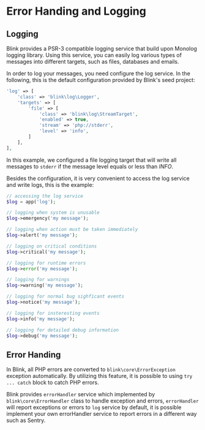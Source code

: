 Error Handing and Logging
=========================

Logging
-------

Blink provides a PSR-3 compatible logging service that build upon Monolog logging library. Using this service, you can
easily log various types of messages into different targets, such as files, databases and emails.


In order to log your messages, you need configure the log service. In the following, this is the default configuration
provided by Blink's seed project:

```php
'log' => [
    'class' => 'blink\log\Logger',
    'targets' => [
        'file' => [
            'class' => 'blink\log\StreamTarget',
            'enabled' => true,
            'stream' => 'php://stderr',
            'level' => 'info',
        ]
    ],
],
```

In this example, we configured a file logging target that will write all messages to `stderr` if the message level
equals or less than *INFO*.

Besides the configuration, it is very convenient to access the log service and write logs, this is the example:

```php
// accessing the log service
$log = app('log');

// logging when system is unusable
$log->emergency('my message');

// logging when action must be taken immediately
$log->alert('my message');

// logging on critical conditions
$log->critical('my message');

// logging for runtime errors
$log->error('my message');

// logging for warnings
$log->warning('my message');

// logging for normal bug sighficant events
$log->notice('my message');

// logging for insteresting events
$log->info('my message');

// logging for detailed debug information
$log->debug('my message');
```

Error Handing
-------------

In Blink, all PHP errors are converted to `blink\core\ErrorException` exception automatically. By utilizing this feature,
it is possible to using `try ... catch` block to catch PHP errors.

Blink provides `errorHandler` service which implemented by `blink\core\ErrorHandler` class to handle exception and
errors, `errorHandler` will report exceptions or errors to `log` service by default, it is possible implement your
own errorHandler service to report errors in a different way such as Sentry.
